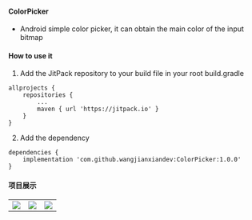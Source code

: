 #### ColorPicker
* Android simple color picker, it can obtain the main color of the input bitmap
#### How to use it
1. Add the JitPack repository to your build file in your root build.gradle
```
allprojects {
    repositories {
        ...
        maven { url 'https://jitpack.io' }
    }
}
```
2. Add the dependency
```
dependencies {
    implementation 'com.github.wangjianxiandev:ColorPicker:1.0.0'
}
```

#### 项目展示
<table>
    <tr>
        <td ><center><img src="https://img-blog.csdnimg.cn/20201219225521572.jpg"></center></td>
        <td ><center><img src="https://img-blog.csdnimg.cn/20201219225521518.jpg"></center></td>
        <td ><center><img src="https://img-blog.csdnimg.cn/20201219225521511.jpg"></center></td>
    </tr>
</table>
